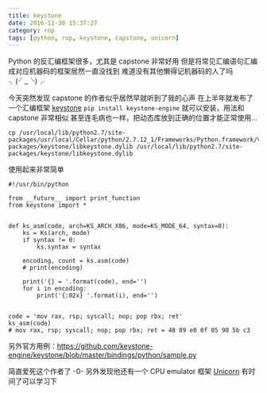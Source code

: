 ```yaml
---
title: keystone
date: 2016-11-30 15:37:27
category: rop
tags: [python, rop, keystone, capstone, unicorn]
---
```


Python 的反汇编框架很多，尤其是 capstone 非常好用
但是将常见汇编语句汇编成对应机器码的框架居然一直没找到
难道没有其他懒得记机器码的人了吗╮(╯_╰)╭

今天突然发现 capstone 的作者似乎居然早就听到了我的心声
在上半年就发布了一个汇编框架 [keystone](http://www.keystone-engine.org/)
`pip install keystone-engine` 就可以安装，用法和 capstone 非常相似
甚至连毛病也一样，把动态库放到正确的位置才能正常使用...

```
cp /usr/local/lib/python2.7/site-packages/usr/local/Cellar/python/2.7.12_1/Frameworks/Python.framework/Versions/2.7/lib/python2.7/site-packages/keystone/libkeystone.dylib /usr/local/lib/python2.7/site-packages/keystone/libkeystone.dylib
```

使用起来非常简单

```
#!/usr/bin/python

from __future__ import print_function
from keystone import *


def ks_asm(code, arch=KS_ARCH_X86, mode=KS_MODE_64, syntax=0):
    ks = Ks(arch, mode)
    if syntax != 0:
        ks.syntax = syntax

    encoding, count = ks.asm(code)
    # print(encoding)

    print('{} = '.format(code), end='')
    for i in encoding:
        print('{:02x} '.format(i), end='')


code = 'mov rax, rsp; syscall; nop; pop rbx; ret'
ks_asm(code)
# mov rax, rsp; syscall; nop; pop rbx; ret = 48 89 e0 0f 05 90 5b c3

```

另外官方用例：https://github.com/keystone-engine/keystone/blob/master/bindings/python/sample.py

简直爱死这个作者了 -0-
另外发现他还有一个 CPU emulator 框架 [Unicorn](http://www.unicorn-engine.org/docs/tutorial.html)
有时间了可以学习下


